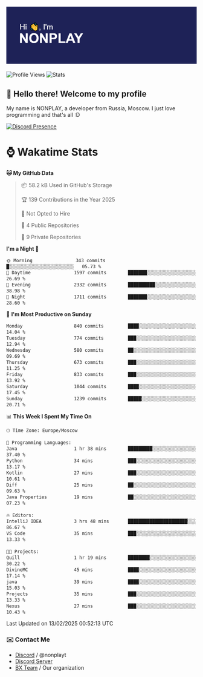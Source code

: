 ![Discord Presence](./header.png)
<br></br>
![Profile Views](https://komarev.com/ghpvc/?username=NONPLAYT&color=blue&style=for-the-badge)
![Stats](https://img.shields.io/badge/0%25-OPTIMIZED-orange?style=for-the-badge)


## :wave: Hello there! Welcome to my profile

My name is NONPLAY, a developer from Russia, Moscow. I just love programming and that's all :D

[![Discord Presence](https://lanyard.cnrad.dev/api/597087584090587177?showDisplayName=true)](https://discord.com/users/597087584090587177) 

# ⌚ Wakatime Stats

<!--START_SECTION:waka-->
**🐱 My GitHub Data** 

> 📦 58.2 kB Used in GitHub's Storage 
 > 
> 🏆 139 Contributions in the Year 2025
 > 
> 🚫 Not Opted to Hire
 > 
> 📜 4 Public Repositories 
 > 
> 🔑 9 Private Repositories 
 > 
**I'm a Night 🦉** 

```text
🌞 Morning                343 commits         █░░░░░░░░░░░░░░░░░░░░░░░░   05.73 % 
🌆 Daytime                1597 commits        ███████░░░░░░░░░░░░░░░░░░   26.69 % 
🌃 Evening                2332 commits        ██████████░░░░░░░░░░░░░░░   38.98 % 
🌙 Night                  1711 commits        ███████░░░░░░░░░░░░░░░░░░   28.60 % 
```
📅 **I'm Most Productive on Sunday** 

```text
Monday                   840 commits         ████░░░░░░░░░░░░░░░░░░░░░   14.04 % 
Tuesday                  774 commits         ███░░░░░░░░░░░░░░░░░░░░░░   12.94 % 
Wednesday                580 commits         ██░░░░░░░░░░░░░░░░░░░░░░░   09.69 % 
Thursday                 673 commits         ███░░░░░░░░░░░░░░░░░░░░░░   11.25 % 
Friday                   833 commits         ███░░░░░░░░░░░░░░░░░░░░░░   13.92 % 
Saturday                 1044 commits        ████░░░░░░░░░░░░░░░░░░░░░   17.45 % 
Sunday                   1239 commits        █████░░░░░░░░░░░░░░░░░░░░   20.71 % 
```


📊 **This Week I Spent My Time On** 

```text
🕑︎ Time Zone: Europe/Moscow

💬 Programming Languages: 
Java                     1 hr 38 mins        █████████░░░░░░░░░░░░░░░░   37.40 % 
Python                   34 mins             ███░░░░░░░░░░░░░░░░░░░░░░   13.17 % 
Kotlin                   27 mins             ███░░░░░░░░░░░░░░░░░░░░░░   10.61 % 
Diff                     25 mins             ██░░░░░░░░░░░░░░░░░░░░░░░   09.63 % 
Java Properties          19 mins             ██░░░░░░░░░░░░░░░░░░░░░░░   07.23 % 

🔥 Editors: 
IntelliJ IDEA            3 hrs 48 mins       ██████████████████████░░░   86.67 % 
VS Code                  35 mins             ███░░░░░░░░░░░░░░░░░░░░░░   13.33 % 

🐱‍💻 Projects: 
Quill                    1 hr 19 mins        ████████░░░░░░░░░░░░░░░░░   30.22 % 
DivineMC                 45 mins             ████░░░░░░░░░░░░░░░░░░░░░   17.14 % 
java                     39 mins             ████░░░░░░░░░░░░░░░░░░░░░   15.03 % 
Projects                 35 mins             ███░░░░░░░░░░░░░░░░░░░░░░   13.33 % 
Nexus                    27 mins             ███░░░░░░░░░░░░░░░░░░░░░░   10.43 % 
```


 Last Updated on 13/02/2025 00:52:13 UTC
<!--END_SECTION:waka-->

### ✉️ Contact Me

- [Discord](https://discord.com/users/597087584090587177) / @nonplayt
- [Discord Server](https://discord.gg/p7cxhw7E2M)
- [BX Team](https://github.com/BX-Team) / Our organization
